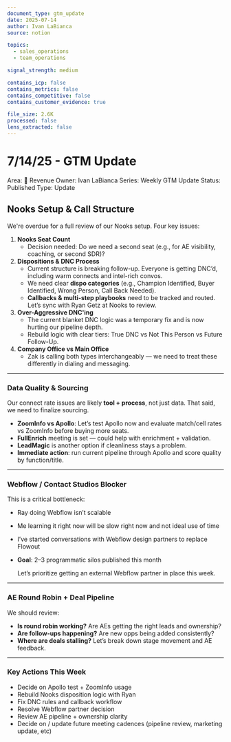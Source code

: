 ```yaml
---
document_type: gtm_update
date: 2025-07-14
author: Ivan LaBianca
source: notion

topics:
  - sales_operations
  - team_operations

signal_strength: medium

contains_icp: false
contains_metrics: false
contains_competitive: false
contains_customer_evidence: true

file_size: 2.6K
processed: false
lens_extracted: false
---
```


# 7/14/25 - GTM Update

Area: 🤑 Revenue
Owner: Ivan LaBianca
Series: Weekly GTM Update
Status: Published
Type: Update

## Nooks Setup & Call Structure

We're overdue for a full review of our Nooks setup. Four key issues:

1. **Nooks Seat Count**
    - Decision needed: Do we need a second seat (e.g., for AE visibility, coaching, or second SDR)?
2. **Dispositions & DNC Process**
    - Current structure is breaking follow-up. Everyone is getting DNC’d, including warm connects and intel-rich convos.
    - We need clear **dispo categories** (e.g., Champion Identified, Buyer Identified, Wrong Person, Call Back Needed).
    - **Callbacks & multi-step playbooks** need to be tracked and routed. Let’s sync with Ryan Getz at Nooks to review.
3. **Over-Aggressive DNC'ing**
    - The current blanket DNC logic was a temporary fix and is now hurting our pipeline depth.
    - Rebuild logic with clear tiers: True DNC vs Not This Person vs Future Follow-Up.
4. **Company Office vs Main Office**
    - Zak is calling both types interchangeably — we need to treat these differently in dialing and messaging.

---

### Data Quality & Sourcing

Our connect rate issues are likely **tool + process**, not just data. That said, we need to finalize sourcing.

- **ZoomInfo vs Apollo**: Let’s test Apollo now and evaluate match/cell rates vs ZoomInfo before buying more seats.
- **FullEnrich** meeting is set — could help with enrichment + validation.
- **LeadMagic** is another option if cleanliness stays a problem.
- **Immediate action**: run current pipeline through Apollo and score quality by function/title.

---

### Webflow / Contact Studios Blocker

This is a critical bottleneck:

- Ray doing Webflow isn’t scalable
- Me learning it right now will be slow right now and not ideal use of time
- I’ve started conversations with Webflow design partners to replace Flowout
- **Goal**: 2–3 programmatic silos published this month
    
    Let’s prioritize getting an external Webflow partner in place this week.
    

---

### AE Round Robin + Deal Pipeline

We should review:

- **Is round robin working?** Are AEs getting the right leads and ownership?
- **Are follow-ups happening?** Are new opps being added consistently?
- **Where are deals stalling?** Let’s break down stage movement and AE feedback.

---

### Key Actions This Week

- Decide on Apollo test + ZoomInfo usage
- Rebuild Nooks disposition logic with Ryan
- Fix DNC rules and callback workflow
- Resolve Webflow partner decision
- Review AE pipeline + ownership clarity
- Decide on / update future meeting cadences (pipeline review, marketing update, etc)